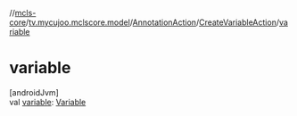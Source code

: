 //[mcls-core](../../../../index.md)/[tv.mycujoo.mclscore.model](../../index.md)/[AnnotationAction](../index.md)/[CreateVariableAction](index.md)/[variable](variable.md)

# variable

[androidJvm]\
val [variable](variable.md): [Variable](../../-variable/index.md)
